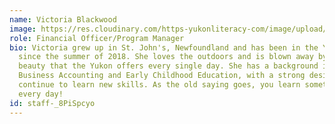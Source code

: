 ```yaml
---
name: Victoria Blackwood
image: https://res.cloudinary.com/https-yukonliteracy-com/image/upload/q_35/v1648540589/vic_square_uwirn1.jpg
role: Financial Officer/Program Manager
bio: Victoria grew up in St. John's, Newfoundland and has been in the Yukon
  since the summer of 2018. She loves the outdoors and is blown away by the
  beauty that the Yukon offers every single day. She has a background in both
  Business Accounting and Early Childhood Education, with a strong desire to
  continue to learn new skills. As the old saying goes, you learn something new
  every day!
id: staff-_8PiSpcyo
---
```

